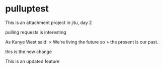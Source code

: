 # pulluptest


This is an attachment project in jitu, day 2


pulling requests is interesting

As Kanye West said:
        > We're living the future so
        > the present is our past.
        
this is the new change

This is an updated  feature

